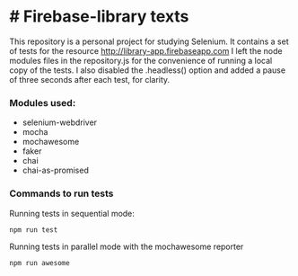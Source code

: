 # # Firebase-library texts

This repository is a personal project for studying Selenium.
It contains a set of tests for the resource http://library-app.firebaseapp.com
I left the node modules files in the repository.js for the convenience of running a local copy of the tests. I also disabled the .headless() option and added a pause of three seconds after each test, for clarity.

### Modules used:
- selenium-webdriver
- mocha
- mochawesome
- faker
- chai
- chai-as-promised

### Commands to run tests
Running tests in sequential mode:
``` sh
npm run test
```
Running tests in parallel mode with the mochawesome reporter
```sh
npm run awesome
```
